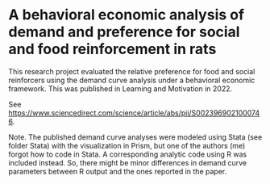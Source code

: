 # A behavioral economic analysis of demand and preference for social and food reinforcement in rats

This research project evaluated the relative preference for food and social reinforcers using the demand curve analysis under a behavioral economic framework.  This was published in Learning and Motivation in 2022.  

See https://www.sciencedirect.com/science/article/abs/pii/S0023969021000746.  

Note.  The published demand curve analyses were modeled using Stata (see folder Stata) with the visualization in Prism, but one of the authors (me) forgot how to code in Stata.  A corresponding analytic code using R was included instead.  So, there might be minor differences in demand curve parameters between R output and the ones reported in the paper.  
